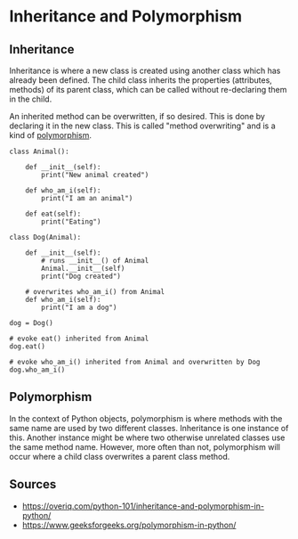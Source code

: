 Inheritance and Polymorphism
============================

Inheritance
-----------

Inheritance is where a new class is created using another class which has already been defined. The child class inherits the properties (attributes, methods) of its parent class, which can be called without re-declaring them in the child.

An inherited method can be overwritten, if so desired. This is done by declaring it in the new class. This is called "method overwriting" and is a kind of [polymorphism](#polymorphism).

```
class Animal():

    def __init__(self):
        print("New animal created")

    def who_am_i(self):
        print("I am an animal")

    def eat(self):
        print("Eating")

class Dog(Animal):

    def __init__(self):
        # runs __init__() of Animal
        Animal.__init__(self)
        print("Dog created")

    # overwrites who_am_i() from Animal
    def who_am_i(self):
        print("I am a dog")

dog = Dog()

# evoke eat() inherited from Animal
dog.eat()

# evoke who_am_i() inherited from Animal and overwritten by Dog
dog.who_am_i()
```

Polymorphism
------------

In the context of Python objects, polymorphism is where methods with the same name are used by two different classes. Inheritance is one instance of this. Another instance might be where two otherwise unrelated classes use the same method name. However, more often than not, polymorphism will occur where a child class overwrites a parent class method.

Sources
-------

- https://overiq.com/python-101/inheritance-and-polymorphism-in-python/
- https://www.geeksforgeeks.org/polymorphism-in-python/
